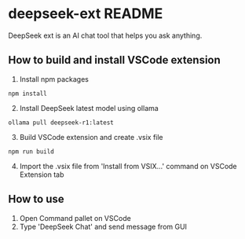 # deepseek-ext README
DeepSeek ext is an AI chat tool that helps you ask anything.

## How to build and install VSCode extension

1. Install npm packages
```
npm install
```

2. Install DeepSeek latest model using ollama
```
ollama pull deepseek-r1:latest
```

3. Build VSCode extension and create .vsix file
```
npm run build
```

4. Import the .vsix file from 'Install from VSIX...' command on VSCode Extension tab

## How to use
1. Open Command pallet on VSCode
2. Type 'DeepSeek Chat' and send message from GUI
